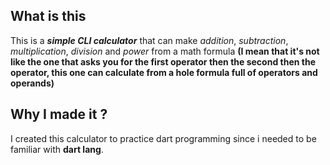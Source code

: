 ## What is this 
This is a ***simple CLI calculator*** that can make *addition*, *subtraction*, *multiplication*, *division* and *power* from a math formula **(I mean that it's not like the one that asks you for the first operator then the second then the operator, this one can calculate from a hole formula full of operators and operands)**

## Why I made it ?
I created this calculator to practice dart programming since i needed to be familiar with **dart lang**.
